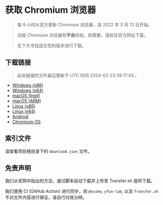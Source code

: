 # 获取 Chromium 浏览器

> 每 8 小时从官方更新 Chromium 浏览器，自 2022 年 3 月 13 日开始。
> 
> 旧版 Chromium 浏览器将**不会**存档，如需要，请前往官方网址下载。
>
> 在下方寻找适合您的版本进行下载。

## 下载链接

> 此处链接的文件最后更新于 UTC 时间 2024-02-23 08:17:43
。

- [Windows (x86)](https://transfer.sh/UAE1NRaAjm/Win.zip)
- [Windows (x64)](https://transfer.sh/UgMcAKN3YD/Win_x64.zip)
- [macOS (Intel)](https://transfer.sh/HRnYMSd0mF/Mac.zip)
- [macOS (ARM)](https://transfer.sh/5Ti4TBQqA4/Mac_Arm.zip)
- [Linux (x86)](https://transfer.sh/Ba9bhczGWO/Linux.zip)
- [Linux (x64)](https://transfer.sh/9hGSfV6QRj/Linux_x64.zip)
- [Android](https://transfer.sh/gl9fdAQjda/Android.zip)
- [Chromium OS](https://transfer.sh/EDXRhTHNLO/Linux_ChromiumOS_Full.zip)

## 索引文件

请查看项目根目录下的 `download.json` 文件。

## 免责声明

我们从官网中指出的方法，通过脚本自动下载并上传至 Transfer.sh 提供下载。

我们使用 CI (GitHub Action) 进行同步，但 `@ocoke`, `yfun-lab`, 以及 `Transfer.sh` 不对文件内容进行保证，请自行对其分辨。
